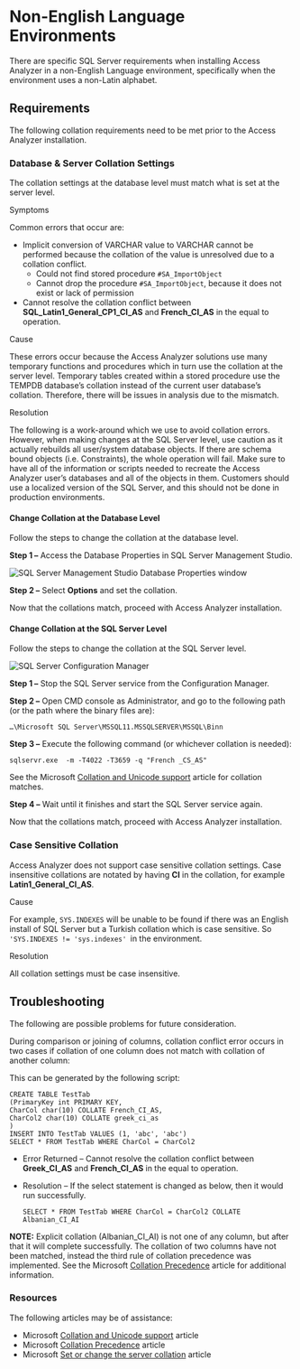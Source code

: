 # Non-English Language Environments

There are specific SQL Server requirements when installing Access Analyzer in a non-English Language environment, specifically when the environment uses a non-Latin alphabet.

## Requirements

The following collation requirements need to be met prior to the Access Analyzer installation.

### Database & Server Collation Settings

The collation settings at the database level must match what is set at the server level.

Symptoms

Common errors that occur are:

- Implicit conversion of VARCHAR value to VARCHAR cannot be performed because the collation of the value is unresolved due to a collation conflict.
  - Could not find stored procedure ```#SA_ImportObject```
  - Cannot drop the procedure ```#SA_ImportObject```, because it does not exist or lack of permission
- Cannot resolve the collation conflict between __SQL\_Latin1\_General\_CP1\_CI\_AS__ and __French\_CI\_AS__ in the equal to operation.

Cause

These errors occur because the Access Analyzer solutions use many temporary functions and procedures which in turn use the collation at the server level. Temporary tables created within a stored procedure use the TEMPDB database’s collation instead of the current user database’s collation. Therefore, there will be issues in analysis due to the mismatch.

Resolution

The following is a work-around which we use to avoid collation errors. However, when making changes at the SQL Server level, use caution as it actually rebuilds all user/system database objects. If there are schema bound objects (i.e. Constraints), the whole operation will fail. Make sure to have all of the information or scripts needed to recreate the Access Analyzer user’s databases and all of the objects in them. Customers should use a localized version of the SQL Server, and this should not be done in production environments.

#### Change Collation at the Database Level

Follow the steps to change the collation at the database level.

__Step 1 –__ Access the Database Properties in SQL Server Management Studio.

![SQL Server Management Studio Database Properties window](/img/product_docs/accessanalyzer/accessanalyzer/enterpriseauditor/install/application/databasepropertiescollation.png)

__Step 2 –__ Select __Options__ and set the collation.

Now that the collations match, proceed with Access Analyzer installation.

#### Change Collation at the SQL Server Level

Follow the steps to change the collation at the SQL Server level.

![SQL Server Configuration Manager](/img/product_docs/accessanalyzer/accessanalyzer/enterpriseauditor/install/application/sqlserverconfigurationmanager.png)

__Step 1 –__ Stop the SQL Server service from the Configuration Manager.

__Step 2 –__ Open CMD console as Administrator, and go to the following path (or the path where the binary files are):

```
…\Microsoft SQL Server\MSSQL11.MSSQLSERVER\MSSQL\Binn  
```

__Step 3 –__ Execute the following command (or whichever collation is needed):

```
sqlservr.exe  -m -T4022 -T3659 -q "French _CS_AS"
```

See the Microsoft [Collation and Unicode support](https://learn.microsoft.com/en-us/sql/relational-databases/collations/collation-and-unicode-support) article for collation matches.

__Step 4 –__ Wait until it finishes and start the SQL Server service again.

Now that the collations match, proceed with Access Analyzer installation.

### Case Sensitive Collation

Access Analyzer does not support case sensitive collation settings. Case insensitive collations are notated by having __CI__ in the collation, for example __Latin1\_General\_CI\_AS__.

Cause

For example, ```SYS.INDEXES``` will be unable to be found if there was an English install of SQL Server but a Turkish collation which is case sensitive. So ```'SYS.INDEXES != 'sys.indexes' ```in the environment.

Resolution

All collation settings must be case insensitive.

## Troubleshooting

The following are possible problems for future consideration.

During comparison or joining of columns, collation conflict error occurs in two cases if collation of one column does not match with collation of another column:

This can be generated by the following script:

```
CREATE TABLE TestTab  
(PrimaryKey int PRIMARY KEY,  
CharCol char(10) COLLATE French_CI_AS,  
CharCol2 char(10) COLLATE greek_ci_as  
)  
INSERT INTO TestTab VALUES (1, 'abc', 'abc')   
SELECT * FROM TestTab WHERE CharCol = CharCol2
```

- Error Returned – Cannot resolve the collation conflict between __Greek\_CI\_AS__ and __French\_CI\_AS__ in the equal to operation.
- Resolution – If the select statement is changed as below, then it would run successfully.

  ```
  SELECT * FROM TestTab WHERE CharCol = CharCol2 COLLATE Albanian_CI_AI
  ```

__NOTE:__ Explicit collation (Albanian\_CI\_AI) is not one of any column, but after that it will complete successfully. The collation of two columns have not been matched, instead the third rule of collation precedence was implemented. See the Microsoft [Collation Precedence](https://learn.microsoft.com/en-us/sql/t-sql/statements/collation-precedence-transact-sql) article for additional information.

### Resources

The following articles may be of assistance:

- Microsoft [Collation and Unicode support](https://learn.microsoft.com/en-us/sql/relational-databases/collations/collation-and-unicode-support) article
- Microsoft [Collation Precedence](https://learn.microsoft.com/en-us/sql/t-sql/statements/collation-precedence-transact-sql) article
- Microsoft [Set or change the server collation](https://learn.microsoft.com/en-us/sql/relational-databases/collations/set-or-change-the-server-collation) article
